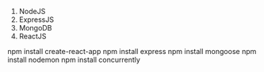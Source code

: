 ﻿<!-- All MERN development basics -->
1. NodeJS 
2. ExpressJS
3. MongoDB
4. ReactJS

<!-- All installations -->

npm install create-react-app
npm install express
npm install mongoose
npm install nodemon
npm install concurrently

<!-- All dependencies -->